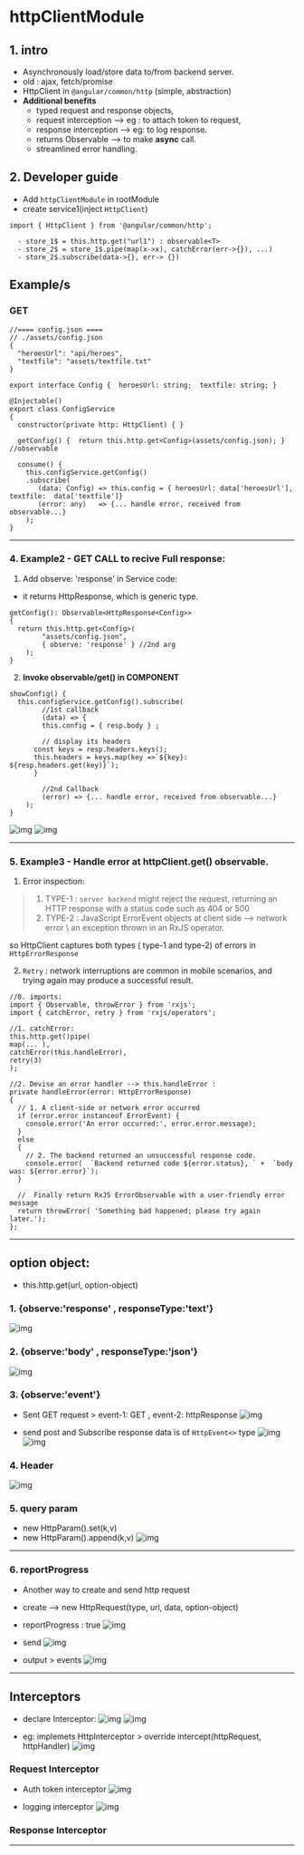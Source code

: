 # httpClientModule
## 1. intro
- Asynchronously load/store data to/from backend server.
- old : ajax, fetch/promise
- HttpClient in `@angular/common/http` (simple, abstraction)
- **Additional benefits**
  - typed request and response objects,
  - request interception --> eg : to attach token to request,
  - response interception -->  eg: to log response.
  - returns Observable<T> --> to make **async** call.
  - streamlined error handling.
  
## 2. Developer guide
- Add `httpClientModule` in rootModule
- create service1(inject `HttpClient`)
```
import { HttpClient } from '@angular/common/http';

  - store_1$ = this.http.get("url1") : observable<T>
  - store_2$ = store_1$.pipe(map(x->x), catchError(err->{}), ...)
  - store_2$.subscribe(data->{}, err-> {})
```

## Example/s
### GET
```json5
//==== config.json ====
// ./assets/config.json
{
  "heroesUrl": "api/heroes",
  "textfile": "assets/textfile.txt"
}
```
```
export interface Config {  heroesUrl: string;  textfile: string; }

@Injectable()
export class ConfigService 
{
  constructor(private http: HttpClient) { } 
   
  getConfig() {  return this.http.get<Config>(assets/config.json); } //observable
  
  consume() {
    this.configService.getConfig()
    .subscribe(
       (data: Config) => this.config = { heroesUrl: data['heroesUrl'], textfile:  data['textfile']}
       (error: any)   => {... handle error, received from observable...}
    );	
}
```
***

### 4. Example2 - GET CALL to recive Full response:
1. Add observe: 'response' in Service code:
- it returns HttpResponse, which is generic type.
```
getConfig(): Observable<HttpResponse<Config>> 
{
  return this.http.get<Config>(    
		"assets/config.json", 
		{ observe: 'response' } //2nd arg 
	);
}
```

2. **Invoke observable/get() in COMPONENT**  
```
showConfig() {
  this.configService.getConfig().subscribe(
		//1st callback
		(data) => { 
		this.config = { resp.body } ;
		
		// display its headers
      const keys = resp.headers.keys();
      this.headers = keys.map(key =>`${key}: ${resp.headers.get(key)}`);
	  }
		
		//2nd Callback
		(error) => {... handle error, received from observable...}
	);	
}
```

![img](https://github.com/lekhrajdinkar/NG6/blob/master/notes/assets/http2/2.jpg)
![img](https://github.com/lekhrajdinkar/NG6/blob/master/notes/assets/http2/3.jpg)
***
### 5. Example3 - Handle error at httpClient.get() observable.
1. Error inspection:
> 1. TYPE-1 : `server backend` might reject the request, returning an HTTP response with a status code such as 404 or 500
> 2. TYPE-2 :  JavaScript ErrorEvent objects at client side --> network error \ an exception thrown in an RxJS operator.

so HttpClient captures both types ( type-1 and type-2) of errors in `HttpErrorResponse`

2. `Retry` : network interruptions are common in mobile scenarios, and trying again may produce a successful result.
```
//0. imports:
import { Observable, throwError } from 'rxjs';
import { catchError, retry } from 'rxjs/operators';

//1. catchError:
this.http.get()pipe( 
map(... ), 
catchError(this.handleError),
retry(3)
);

//2. Devise an error handler --> this.handleError :
private handleError(error: HttpErrorResponse) 
{
  // 1. A client-side or network error occurred
  if (error.error instanceof ErrorEvent) {    
    console.error('An error occurred:', error.error.message);
  } 
  else
  {
    // 2. The backend returned an unsuccessful response code.   
    console.error(  `Backend returned code ${error.status}, ` +  `body was: ${error.error}`);
  }
  
  //  Finally return RxJS ErrorObservable with a user-friendly error message
  return throwError( 'Something bad happened; please try again later.');
};
```
***

## option object:
- this.http.get(url, option-object)

### 1. {observe:'response' , responseType:'text'}
![img](https://github.com/lekhrajdinkar/NG6/blob/master/notes/assets/http2/4.jpg)

### 2. {observe:'body' , responseType:'json'}
![img](https://github.com/lekhrajdinkar/NG6/blob/master/notes/assets/http2/5.jpg)

### 3. {observe:'event'}
- Sent GET request > event-1: GET , event-2: httpResponse
![img](https://github.com/lekhrajdinkar/NG6/blob/master/notes/assets/http2/6.jpg)

- send post and Subscribe response data is of `HttpEvent<>` type
![img](https://github.com/lekhrajdinkar/NG6/blob/master/notes/assets/http2/7.jpg)
![img](https://github.com/lekhrajdinkar/NG6/blob/master/notes/assets/http2/8.jpg)

### 4. Header
![img](https://github.com/lekhrajdinkar/NG6/blob/master/notes/assets/http2/9.jpg)

### 5. query param
- new HttpParam().set(k,v)
- new HttpParam().append(k,v)
![img](https://github.com/lekhrajdinkar/NG6/blob/master/notes/assets/http2/10.jpg)

***

### 6. reportProgress
- Another way to create and send http request
- create --> new HttpRequest(type, url, data, option-object)
- reportProgress : true
![img](https://github.com/lekhrajdinkar/NG6/blob/master/notes/assets/http2/11.jpg)

- send
![img](https://github.com/lekhrajdinkar/NG6/blob/master/notes/assets/http2/12.jpg)

- output > events
![img](https://github.com/lekhrajdinkar/NG6/blob/master/notes/assets/http2/13.jpg)

***

## Interceptors
- declare Interceptor:
![img](https://github.com/lekhrajdinkar/NG6/blob/master/notes/assets/http2/14.jpg)
![img](https://github.com/lekhrajdinkar/NG6/blob/master/notes/assets/http2/18.jpg)

- eg: implemets HttpInterceptor > override intercept(httpRequest, httpHandler)
![img](https://github.com/lekhrajdinkar/NG6/blob/master/notes/assets/http2/15.jpg)

### Request Interceptor
- Auth token interceptor
![img](https://github.com/lekhrajdinkar/NG6/blob/master/notes/assets/http2/16.jpg)

- logging interceptor
![img](https://github.com/lekhrajdinkar/NG6/blob/master/notes/assets/http2/17.jpg)

### Response Interceptor

***




